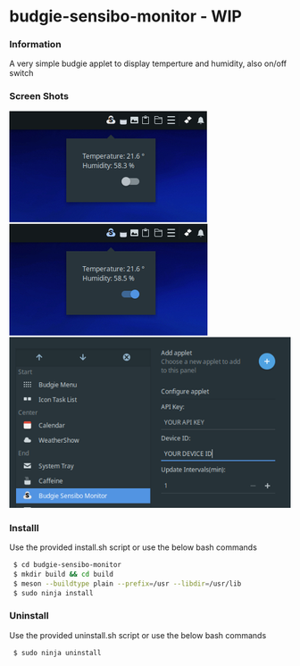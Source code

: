 # budgie-sensibo-monitor - WIP

   ### Information
   A very simple budgie applet to display temperture and humidity, also on/off switch
   
   ### Screen Shots
![alt text](./Screenshots/SceenShot-Budgie-Sensibo-Monitor.png) ![alt text](./Screenshots/SceenShot-Budgie-Sensibo-Monitor-on.png)
![alt text](./Screenshots/ScreenShot-Budgie-Sensibo-Monitor-Settings.png)


   ### Installl
   Use the provided install.sh script or use the below bash commands

  ```bash
   $ cd budgie-sensibo-monitor
   $ mkdir build && cd build
   $ meson --buildtype plain --prefix=/usr --libdir=/usr/lib
   $ sudo ninja install
  ```

   ### Uninstall
   Use the provided uninstall.sh script or use the below bash commands

  ```bash
   $ sudo ninja uninstall
  ```
